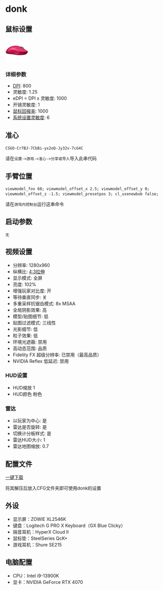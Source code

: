 # donk

## 鼠标设置

![Logitech G PRO X Superlight Magenta](image.png)

### 详细参数

+ [DPI](https://baike.baidu.com/item/%E9%BC%A0%E6%A0%87%E5%88%86%E8%BE%A8%E7%8E%87/1230193): 800
+ 灵敏度: 1.25
+ eDPI = DPI x 灵敏度: 1000
+ 开镜灵敏度: 1
+ [鼠标回报率](https://baike.baidu.com/item/%E9%BC%A0%E6%A0%87%E5%9B%9E%E6%8A%A5%E7%8E%87/4562980): 1000
+ [系统设置灵敏度](https://mbd.baidu.com/newspage/data/dtlandingsuper?nid=dt_4647532271748526525): 6

## 准心

`CSGO-Cr7BJ-7CbBi-yx2oQ-Jy32v-7cG4C`

请在`设置->游戏->准心->分享或导入`导入此串代码

## 手臂位置

```
viewmodel_fov 68; viewmodel_offset_x 2.5; viewmodel_offset_y 0; viewmodel_offset_z -1.5; viewmodel_presetpos 3; cl_usenewbob false;
```

请在`游戏内控制台`运行这串命令

## 启动参数

`无`

## 视频设置

+ 分辨率: 1280x960
+ 纵横比: [4:3拉伸](https://www.bilibili.com/video/BV1Ep4y1e77S)
+ 显示模式: 全屏
+ 亮度: 102%
+ 增强玩家对比度: 开
+ 等待垂直同步: 关
+ 多重采样抗锯齿模式: 8x MSAA
+ 全局阴影效果: 高
+ 模型/贴图细节: 低
+ 贴图过滤模式: 三线性
+ 光影细节: 低
+ 粒子效果: 低
+ 环境光遮蔽: 禁用
+ 高动态范围: 品质
+ Fidelity FX 超级分辨率: 已禁用（最高品质）
+ NVIDIA Reflex 低延迟: 禁用

### HUD设置

+ HUD缩放 1
+ HUD颜色 粉色

### 雷达

+ 以玩家为中心: 是
+ 雷达是否旋转: 是
+ 切换计分板样式: 是
+ 雷达HUD大小: 1
+ 雷达地图缩放: 0.7

## 配置文件

[一键下载](https://prosettings.net/wp-content/uploads/donk.zip?lastmod=2023-09-29+12%3A00%3A03)

将其解压后放入CFG文件夹即可使用donk的设置

## 外设

+ 显示屏：ZOWIE XL2546K
+ 键盘：Logitech G PRO X Keyboard（GX Blue Clicky）
+ 隔音耳机：HyperX Cloud II
+ 鼠标垫：SteelSeries QcK+
+ 游戏耳机：Shure SE215

## 电脑配置

+ CPU：Intel i9-13900K
+ 显卡：NVIDIA GeForce RTX 4070